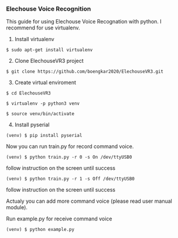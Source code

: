 ### Elechouse Voice Recognition 

This guide for using Elechouse Voice Recognation with python. I recommend for use virtualenv.

1. Install virtualenv

`$ sudo apt-get install virtualenv`

2. Clone ElechouseVR3 project

`$ git clone https://github.com/boengkar2020/ElechouseVR3.git`

3. Create virtual enviroment

`$ cd ElechouseVR3`

`$ virtualenv -p python3 venv`

`$ source venv/bin/activate`

4. Install pyserial

`(venv) $ pip install pyserial`

Now you can run train.py for record command voice.

`(venv) $ python train.py -r 0 -s On /dev/ttyUSB0`

follow instruction on the screen until success

`(venv) $ python train.py -r 1 -s Off /dev/ttyUSB0`

follow instruction on the screen until success

Actualy you can add more command voice (please read user manual module).

Run example.py for receive command voice

`(venv) $ python example.py`

